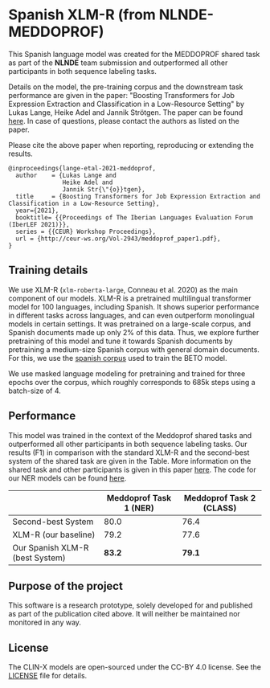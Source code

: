 # Spanish XLM-R (from NLNDE-MEDDOPROF)
This Spanish language model was created for the MEDDOPROF shared task as part of the **NLNDE** team submission and outperformed all other participants in both sequence labeling tasks. 

Details on the model, the pre-training corpus and the downstream task performance are given in the paper: "Boosting Transformers for Job Expression Extraction and Classification in a Low-Resource Setting" by Lukas Lange, Heike Adel and Jannik Strötgen. 
The paper can be found [here](http://ceur-ws.org/Vol-2943/meddoprof_paper1.pdf). 
In case of questions, please contact the authors as listed on the paper. 

Please cite the above paper when reporting, reproducing or extending the results.

    @inproceedings{lange-etal-2021-meddoprof,
      author    = {Lukas Lange and
                   Heike Adel and
                   Jannik Str{\"{o}}tgen},
      title     = {Boosting Transformers for Job Expression Extraction and Classification in a Low-Resource Setting},
      year={2021},
      booktitle= {{Proceedings of The Iberian Languages Evaluation Forum (IberLEF 2021)}},
      series = {{CEUR} Workshop Proceedings},
      url = {http://ceur-ws.org/Vol-2943/meddoprof_paper1.pdf},
	}


## Training details
We use XLM-R (`xlm-roberta-large`, Conneau et al. 2020) as the main component of our models. XLM-R is a pretrained multilingual transformer model for 100 languages, including Spanish. It shows superior performance in different tasks across languages, and can even outperform
monolingual models in certain settings. It was pretrained on a large-scale corpus,
and Spanish documents made up only 2% of this data.
Thus, we explore further pretraining of this model and tune it towards Spanish
documents by pretraining a medium-size Spanish corpus with general
domain documents. For this, we use the [spanish corpus](https://github.com/josecannete/spanish-corpora) used to train the BETO model. 

We use masked language modeling for pretraining and trained for three epochs
over the corpus, which roughly corresponds to 685k steps using a batch-size of 4.

## Performance
This model was trained in the context of the Meddoprof shared tasks and outperformed all other participants in both sequence labeling tasks. Our results (F1) in comparison with the standard XLM-R and the second-best system of the shared task are given in the Table. 
More information on the shared task and other participants is given in this paper [here](http://journal.sepln.org/sepln/ojs/ojs/index.php/pln/article/view/6393/3813). 
The code for our NER models can be found [here](https://github.com/boschresearch/nlnde-meddoprof). 

|                                 | Meddoprof Task 1 (NER) | Meddoprof Task 2 (CLASS) |
|---------------------------------|------------------------|--------------------------|
| Second-best System              | 80.0                   | 76.4                     |
| XLM-R (our baseline)            | 79.2                   | 77.6                     |
| Our Spanish XLM-R (best System) | **83.2**               | **79.1**                 |

## Purpose of the project
This software is a research prototype, solely developed for and published as part of the publication cited above. It will neither be maintained nor monitored in any way.

## License
The CLIN-X models are open-sourced under the CC-BY 4.0 license. 
See the [LICENSE](LICENSE) file for details. 